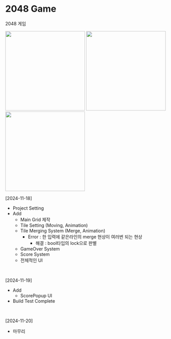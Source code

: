 # 2048 Game
2048 게임

<img src="https://github.com/user-attachments/assets/2b441384-75b3-4573-bfa7-4f1e69de0125" width="250"></img>
<img src="https://github.com/user-attachments/assets/785acccd-2ff3-463d-a451-9730e9d1f9f2" width="250"></img>
<img src="https://github.com/user-attachments/assets/0fb15c14-b487-40f6-aeda-ca821a1c5ecc" width="250"></img>
</br>

[2024-11-18]
- Project Setting
- Add
  - Main Grid 제작
  - Tile Setting (Moving, Animation)
  - Tile Merging System (Merge, Animation)
    - Error : 한 입력에 같은라인의 merge 현상이 여러번 되는 현상
      - 해결 : bool타입의 lock으로 판별
  - GameOver System
  - Score System
  - 전체적인 UI
</br>

[2024-11-19]
- Add
  - ScorePopup UI
- Build Test Complete
</br>

[2024-11-20]
- 마무리
</br>
